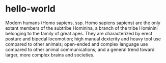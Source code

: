 # hello-world

Modern humans (Homo sapiens, ssp. Homo sapiens sapiens) are the only extant members of the subtribe Hominina, a branch of the tribe Hominini belonging to the family of great apes. They are characterized by erect posture and bipedal locomotion; high manual dexterity and heavy tool use compared to other animals; open-ended and complex language use compared to other animal communications; and a general trend toward larger, more complex brains and societies.
